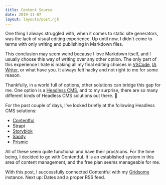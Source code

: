 ```yaml
---
title: Content Source
date: 2019-11-07
layout: layouts/post.njk
---
```


One thing I always struggled with, when it comes to static site generators, was the lack of visual editing experience. Up until now, I didn't come to terms with only writing and publishing in Markdown files.

This conclusion may seem weird because I love Markdown itself, and I usually choose this way of writing over any other option. The only part of this experience I hate is making all my final editing choices in [VSCode](https://code.visualstudio.com), [IA Writer](https://ia.net/de/writer), or what have you. It always felt hacky and not right to me for some reason.

Thankfully, in a world full of options, other solutions can bridge this gap for me. One option is a [Headless CMS](https://headlesscms.org), and to my surprise, there are so many different kinds of Headless CMS solutions out there. 🤯

For the past couple of days, I've looked briefly at the following Headless CMS solutions:

- [Contentful](https://www.contentful.com)
- [Strapi](https://strapi.io)
- [Storyblok](https://www.storyblok.com)
- [Sanity](https://www.sanity.io)
- [Prismic](https://prismic.io)

All of these seem quite functional and have their pros/cons. For the time being, I decided to go with Contentful. It is an established system in this area of content management, and the free plan seems manageable for me.

With this post, I successfully connected Contentful with my [Gridsome](https://gridsome.org) instance. Next up: Dates and a proper RSS feed.
